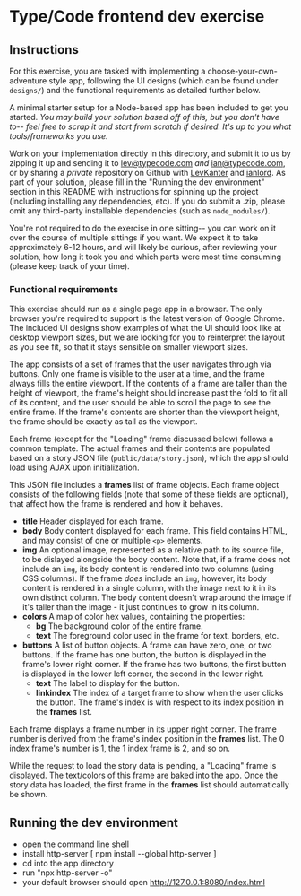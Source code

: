 # Type/Code frontend dev exercise

## Instructions

For this exercise, you are tasked with implementing a choose-your-own-adventure style app, following the UI designs (which can be found under `designs/`) and the functional requirements as detailed further below.

A minimal starter setup for a Node-based app has been included to get you started. _You may build your solution based off of this, but you don't have to-- feel free to scrap it and start from scratch if desired. It's up to you what tools/frameworks you use._

Work on your implementation directly in this directory, and submit it to us by zipping it up and sending it to [lev@typecode.com](mailto:lev@typecode.com) _and_ [ian@typecode.com](mailto:ian@typecode.com), or by sharing a _private_ repository on Github with [LevKanter](https://github.com/LevKanter) and [ianlord](https://github.com/ianlord). As part of your solution, please fill in the "Running the dev environment" section in this README with instructions for spinning up the project (including installing any dependencies, etc). If you do submit a .zip, please omit any third-party installable dependencies (such as `node_modules/`).

You're not required to do the exercise in one sitting-- you can work on it over the course of multiple sittings if you want. We expect it to take approximately 6-12 hours, and will likely be curious, after reviewing your solution, how long it took you and which parts were most time consuming (please keep track of your time).

### Functional requirements

This exercise should run as a single page app in a browser. The only browser you're required to support is the latest version of Google Chrome. The included UI designs show examples of what the UI should look like at desktop viewport sizes, but we are looking for you to reinterpret the layout as you see fit, so that it stays sensible on smaller viewport sizes.

The app consists of a set of frames that the user navigates through via buttons. Only one frame is visible to the user at a time, and the frame always fills the entire viewport. If the contents of a frame are taller than the height of viewport, the frame's height should increase past the fold to fit all of its content, and the user should be able to scroll the page to see the entire frame. If the frame's contents are shorter than the viewport height, the frame should be exactly as tall as the viewport.

Each frame (except for the "Loading" frame discussed below) follows a common template. The actual frames and their contents are populated based on a story JSON file (`public/data/story.json`), which the app should load using AJAX upon initialization.

This JSON file includes a **frames** list of frame objects. Each frame object consists of the following fields (note that some of these fields are optional), that affect how the frame is rendered and how it behaves.
- **title** Header displayed for each frame.
- **body** Body content displayed for each frame. This field contains HTML, and may consist of one or multiple `<p>` elements.
- **img** An optional image, represented as a relative path to its source file, to be dislayed alongside the body content. Note that, if a frame does not include an `img`, its body content is rendered into two columns (using CSS columns). If the frame _does_ include an `img`, however, its body content is rendered in a single column, with the image next to it in its own distinct column. The body content doesn't wrap around the image if it's taller than the image - it just continues to grow in its column.
- **colors** A map of color hex values, containing the properties:
    - **bg** The background color of the entire frame.
    - **text** The foreground color used in the frame for text, borders, etc.
- **buttons** A list of button objects. A frame can have zero, one, or two buttons. If the frame has one button, the button is displayed in the frame's lower right corner. If the frame has two buttons, the first button is displayed in the lower left corner, the second in the lower right.
    - **text** The label to display for the button.
    - **linkindex** The index of a target frame to show when the user clicks the button. The frame's index is with respect to its index position in the **frames** list.

Each frame displays a frame number in its upper right corner. The frame number is derived from the frame's index position in the **frames** list. The 0 index frame's number is 1, the 1 index frame is 2, and so on.

While the request to load the story data is pending, a "Loading" frame is displayed. The text/colors of this frame are baked into the app. Once the story data has loaded, the first frame in the **frames** list should automatically be shown.

## Running the dev environment

* open the command line shell
* install http-server [ npm install --global http-server ]
* cd into the app directory
* run "npx http-server -o"
* your default browser should open http://127.0.0.1:8080/index.html
